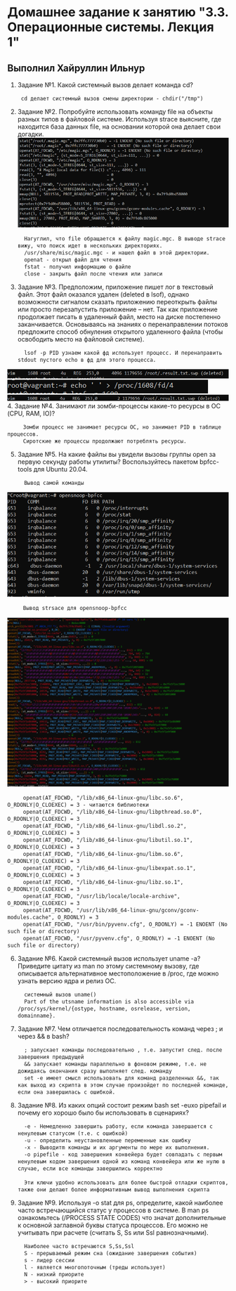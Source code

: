 # Домашнее задание к занятию "3.3. Операционные системы. Лекция 1"

## Выполнил Хайруллин Ильнур

1. Задание №1.
Какой системный вызов делает команда cd?
        
        cd делает системный вызов смены директории - chdir("/tmp")
2. Задание №2.
Попробуйте использовать команду file на объекты разных типов в файловой системе.
Используя strace выясните, где находится база данных file, на основании которой она делает свои догадки.
![stracefile](img/stracefile.png)

         Нагуглил, что file обращается к файлу magic.mgc. В выводе strace вижу, что поиск идет в нескольких директориях.
         /usr/share/misc/magic.mgc - и нашел файл в этой директории.
         openat - открыл файл для чтения
         fstat - получил информацию о файле 
         close - закрыть файл после чтения или записи

3. Задание №3.
Предположим, приложение пишет лог в текстовый файл. Этот файл оказался удален (deleted в lsof), однако возможности сигналом сказать приложению переоткрыть файлы или просто перезапустить приложение – нет. Так как приложение продолжает писать в удаленный файл, место на диске постепенно заканчивается. Основываясь на знаниях о перенаправлении потоков предложите способ обнуления открытого удаленного файла (чтобы освободить место на файловой системе).

         lsof -p PID узнаем какой фд использует процесс. И перенаправить stdout пустого echo в фд для этого процесса.

![vim1](img/vim1.png)
![vim2](img/vim2.png)        
![vim3](img/vim3.png)
4. Задание №4.
Занимают ли зомби-процессы какие-то ресурсы в ОС (CPU, RAM, IO)?

         Зомби процесс не занимает ресурсы ОС, но занимает PID в таблице процессов. 
         Сиротские же процессы продолжают потреблять ресурсы.

5. Задание №5.
На какие файлы вы увидели вызовы группы open за первую секунду работы утилиты? Воспользуйтесь пакетом bpfcc-tools для Ubuntu 20.04.

         Вывод самой команды  

![opensnoop](img/opensnoop.png)

         Вывод strsace для opensnoop-bpfcc

![stracopensnoop](img/straceopensnoop.png)

         openat(AT_FDCWD, "/lib/x86_64-linux-gnu/libc.so.6", O_RDONLY|O_CLOEXEC) = 3 - читаются библиотеки
         openat(AT_FDCWD, "/lib/x86_64-linux-gnu/libpthread.so.0", O_RDONLY|O_CLOEXEC) = 3
         openat(AT_FDCWD, "/lib/x86_64-linux-gnu/libdl.so.2", O_RDONLY|O_CLOEXEC) = 3
         openat(AT_FDCWD, "/lib/x86_64-linux-gnu/libutil.so.1", O_RDONLY|O_CLOEXEC) = 3
         openat(AT_FDCWD, "/lib/x86_64-linux-gnu/libm.so.6", O_RDONLY|O_CLOEXEC) = 3
         openat(AT_FDCWD, "/lib/x86_64-linux-gnu/libexpat.so.1", O_RDONLY|O_CLOEXEC) = 3
         openat(AT_FDCWD, "/lib/x86_64-linux-gnu/libz.so.1", O_RDONLY|O_CLOEXEC) = 3
         openat(AT_FDCWD, "/usr/lib/locale/locale-archive", O_RDONLY|O_CLOEXEC) = 3
         openat(AT_FDCWD, "/usr/lib/x86_64-linux-gnu/gconv/gconv-modules.cache", O_RDONLY) = 3
         openat(AT_FDCWD, "/usr/bin/pyvenv.cfg", O_RDONLY) = -1 ENOENT (No such file or directory)
         openat(AT_FDCWD, "/usr/pyvenv.cfg", O_RDONLY) = -1 ENOENT (No such file or directory)

6. Задание №6.
Какой системный вызов использует uname -a? Приведите цитату из man по этому системному вызову, где описывается альтернативное местоположение в /proc, где можно узнать версию ядра и релиз ОС.

         системный вызов uname()
         Part of the utsname information is also accessible via
       /proc/sys/kernel/{ostype, hostname, osrelease, version,
       domainname}.

7. Задание №7.
Чем отличается последовательность команд через ; и через && в bash?

         ; запускает команды последовательно , т.е. запустит след. после завершения предыдущей
         && запускает команды параллельно в фоновом режиме, т.е. не дожидаясь окончания сразу выполняет след. команду
         set -e имеет смысл использовать для команд разделенных &&, так как выход из скрипта в этом случае произойдет по последней команде, если она завершилась с ошибкой.
8. Задание №8.
Из каких опций состоит режим bash set -euxo pipefail и почему его хорошо было бы использовать в сценариях?

         -e - Немедленно завершить работу, если команда завершается с ненулевым статусом (т.е. с ошибкой)
         -u - определить неустановленные переменные как ошибку
         -x - Выводитm команды и их аргументы по мере их выполнения.
         -о pipefile - код завершения конвейера будет совпадать с первым ненулевым кодом завершения одной из команд конвейера или же нулю в случае, если все команды завершились корректно

         Эти ключи удобно использовать для более быстрой отладки скриптов, также они делают более информативным вывод выполнения скрипта

9. Задание №9.
Используя -o stat для ps, определите, какой наиболее часто встречающийся статус у процессов в системе. В man ps ознакомьтесь (/PROCESS STATE CODES) что значат дополнительные к основной заглавной буквы статуса процессов. Его можно не учитывать при расчете (считать S, Ss или Ssl равнозначными).

         Наиболее часто встречаются S,Ss,Ssl
         S - прерываемый режим сна (ожидание завершения события)
         s - лидер сессии
         l - является многопоточным (треды использует)
         N - низкий приорите
         > - высокий приорите
   